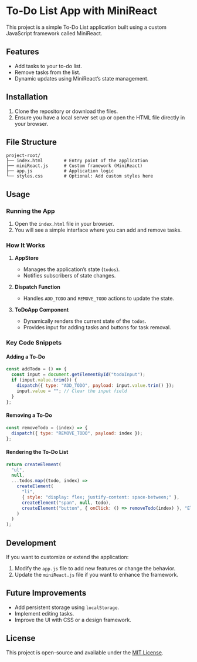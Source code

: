 # To-Do List App with MiniReact

This project is a simple To-Do List application built using a custom JavaScript framework called MiniReact.

## Features

- Add tasks to your to-do list.
- Remove tasks from the list.
- Dynamic updates using MiniReact’s state management.

## Installation

1. Clone the repository or download the files.
2. Ensure you have a local server set up or open the HTML file directly in your browser.

## File Structure

```plaintext
project-root/
├── index.html        # Entry point of the application
├── miniReact.js      # Custom framework (MiniReact)
├── app.js            # Application logic
└── styles.css        # Optional: Add custom styles here
```

## Usage

### Running the App

1. Open the `index.html` file in your browser.
2. You will see a simple interface where you can add and remove tasks.

### How It Works

1. **AppStore**
   - Manages the application’s state (`todos`).
   - Notifies subscribers of state changes.

2. **Dispatch Function**
   - Handles `ADD_TODO` and `REMOVE_TODO` actions to update the state.

3. **ToDoApp Component**
   - Dynamically renders the current state of the `todos`.
   - Provides input for adding tasks and buttons for task removal.

### Key Code Snippets

#### Adding a To-Do
```javascript
const addTodo = () => {
  const input = document.getElementById("todoInput");
  if (input.value.trim()) {
    dispatch({ type: "ADD_TODO", payload: input.value.trim() });
    input.value = ""; // Clear the input field
  }
};
```

#### Removing a To-Do
```javascript
const removeTodo = (index) => {
  dispatch({ type: "REMOVE_TODO", payload: index });
};
```

#### Rendering the To-Do List
```javascript
return createElement(
  "ul",
  null,
  ...todos.map((todo, index) =>
    createElement(
      "li",
      { style: "display: flex; justify-content: space-between;" },
      createElement("span", null, todo),
      createElement("button", { onClick: () => removeTodo(index) }, "Eliminar")
    )
  )
);
```

## Development

If you want to customize or extend the application:

1. Modify the `app.js` file to add new features or change the behavior.
2. Update the `miniReact.js` file if you want to enhance the framework.

## Future Improvements

- Add persistent storage using `localStorage`.
- Implement editing tasks.
- Improve the UI with CSS or a design framework.

## License

This project is open-source and available under the [MIT License](LICENSE).

